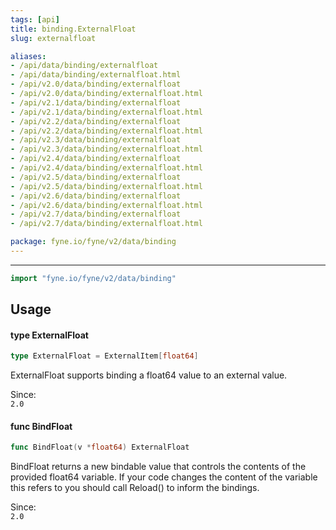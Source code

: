 ```yaml
---
tags: [api]
title: binding.ExternalFloat
slug: externalfloat

aliases:
- /api/data/binding/externalfloat
- /api/data/binding/externalfloat.html
- /api/v2.0/data/binding/externalfloat
- /api/v2.0/data/binding/externalfloat.html
- /api/v2.1/data/binding/externalfloat
- /api/v2.1/data/binding/externalfloat.html
- /api/v2.2/data/binding/externalfloat
- /api/v2.2/data/binding/externalfloat.html
- /api/v2.3/data/binding/externalfloat
- /api/v2.3/data/binding/externalfloat.html
- /api/v2.4/data/binding/externalfloat
- /api/v2.4/data/binding/externalfloat.html
- /api/v2.5/data/binding/externalfloat
- /api/v2.5/data/binding/externalfloat.html
- /api/v2.6/data/binding/externalfloat
- /api/v2.6/data/binding/externalfloat.html
- /api/v2.7/data/binding/externalfloat
- /api/v2.7/data/binding/externalfloat.html

package: fyne.io/fyne/v2/data/binding
---
```



---
```go
import "fyne.io/fyne/v2/data/binding"
```

## Usage

#### type ExternalFloat

```go
type ExternalFloat = ExternalItem[float64]
```

ExternalFloat supports binding a float64 value to an external value.


<div class="since">Since: <code>
2.0</code></div>

#### func  BindFloat

```go
func BindFloat(v *float64) ExternalFloat
```
BindFloat returns a new bindable value that controls the contents of the provided float64 variable. If your code changes the content of the variable this refers to you should call Reload() to inform the bindings.


<div class="since">Since: <code>
2.0</code></div>
